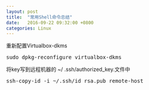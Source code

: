 ```yaml
---
layout: post
title:  "常用Shell命令总结"
date:   2016-09-22 09:32:00 +0800
categories: Linux
---
```


重新配置Virtualbox-dkms
<pre>
sudo dpkg-reconfigure virtualbox-dkms
</pre>

将key写到远程机器的 ~/ .ssh/authorized_key.文件中
<pre>
ssh-copy-id -i ~/.ssh/id_rsa.pub remote-host
</pre>

